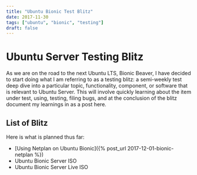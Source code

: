 ```yaml
---
title: "Ubuntu Bionic Test Blitz"
date: 2017-11-30
tags: ["ubuntu", "bionic", "testing"]
draft: false
---
```


# Ubuntu Server Testing Blitz

As we are on the road to the next Ubuntu LTS, Bionic Beaver, I have decided to start doing what I am referring to as a testing blitz: a semi-weekly test deep dive into a particular topic, functionality, component, or software that is relevant to Ubuntu Server. This will involve quickly learning about the item under test, using, testing, filing bugs, and at the conclusion of the blitz document my learnings in as a post here.

## List of Blitz

Here is what is planned thus far:

* [Using Netplan on Ubuntu Bionic]({% post_url 2017-12-01-bionic-netplan %})
* Ubuntu Bionic Server ISO
* Ubuntu Bionic Server Live ISO
